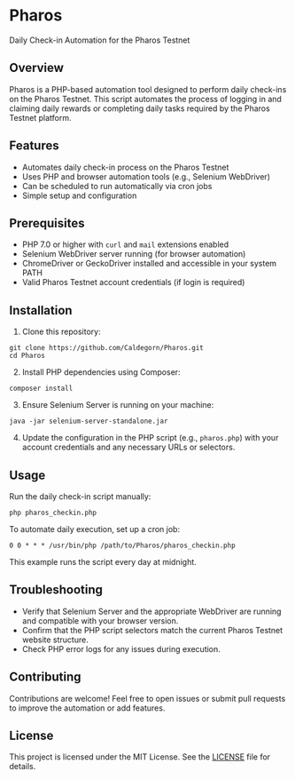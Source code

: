 
# Pharos

Daily Check-in Automation for the Pharos Testnet

## Overview

Pharos is a PHP-based automation tool designed to perform daily check-ins on the Pharos Testnet. This script automates the process of logging in and claiming daily rewards or completing daily tasks required by the Pharos Testnet platform.

## Features

- Automates daily check-in process on the Pharos Testnet
- Uses PHP and browser automation tools (e.g., Selenium WebDriver)
- Can be scheduled to run automatically via cron jobs
- Simple setup and configuration

## Prerequisites

- PHP 7.0 or higher with `curl` and `mail` extensions enabled
- Selenium WebDriver server running (for browser automation)
- ChromeDriver or GeckoDriver installed and accessible in your system PATH
- Valid Pharos Testnet account credentials (if login is required)

## Installation

1. Clone this repository:

```
git clone https://github.com/Caldegorn/Pharos.git
cd Pharos
```

2. Install PHP dependencies using Composer:

```
composer install
```

3. Ensure Selenium Server is running on your machine:

```
java -jar selenium-server-standalone.jar
```

4. Update the configuration in the PHP script (e.g., `pharos.php`) with your account credentials and any necessary URLs or selectors.

## Usage

Run the daily check-in script manually:

```
php pharos_checkin.php
```

To automate daily execution, set up a cron job:

```
0 0 * * * /usr/bin/php /path/to/Pharos/pharos_checkin.php
```

This example runs the script every day at midnight.

## Troubleshooting

- Verify that Selenium Server and the appropriate WebDriver are running and compatible with your browser version.
- Confirm that the PHP script selectors match the current Pharos Testnet website structure.
- Check PHP error logs for any issues during execution.

## Contributing

Contributions are welcome! Feel free to open issues or submit pull requests to improve the automation or add features.

## License

This project is licensed under the MIT License. See the [LICENSE](LICENSE) file for details.

